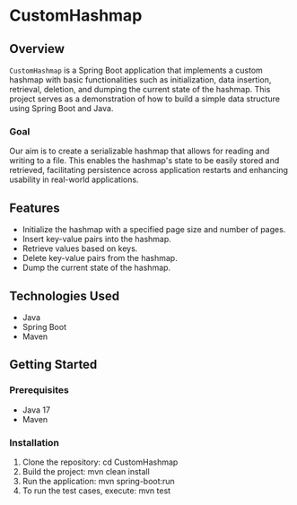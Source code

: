 # CustomHashmap

## Overview

`CustomHashmap` is a Spring Boot application that implements a custom hashmap with basic functionalities such as initialization, data insertion, retrieval, deletion, and dumping the current state of the hashmap. This project serves as a demonstration of how to build a simple data structure using Spring Boot and Java.


### Goal

Our aim is to create a serializable hashmap that allows for reading and writing to a file. This enables the hashmap's state to be easily stored and retrieved, facilitating persistence across application restarts and enhancing usability in real-world applications.

## Features

- Initialize the hashmap with a specified page size and number of pages.
- Insert key-value pairs into the hashmap.
- Retrieve values based on keys.
- Delete key-value pairs from the hashmap.
- Dump the current state of the hashmap.

## Technologies Used

- Java
- Spring Boot
- Maven

## Getting Started

### Prerequisites

- Java 17
- Maven

### Installation

1. Clone the repository:
   cd CustomHashmap
2. Build the project:
   mvn clean install
3. Run the application:
   mvn spring-boot:run
4. To run the test cases, execute:
   mvn test

